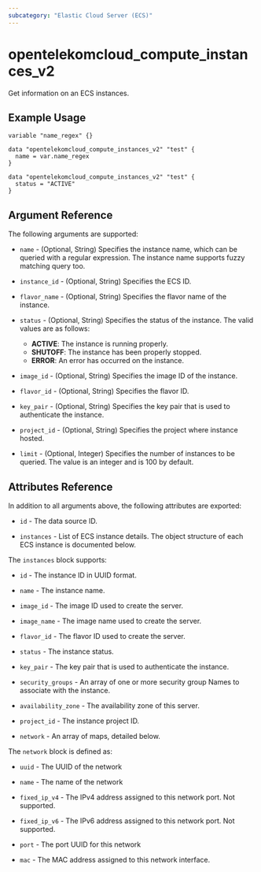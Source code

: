 ```yaml
---
subcategory: "Elastic Cloud Server (ECS)"
---
```


# opentelekomcloud_compute_instances_v2

Get information on an ECS instances.

## Example Usage

```hcl
variable "name_regex" {}

data "opentelekomcloud_compute_instances_v2" "test" {
  name = var.name_regex
}
```

```hcl
data "opentelekomcloud_compute_instances_v2" "test" {
  status = "ACTIVE"
}
```

## Argument Reference

The following arguments are supported:

* `name` - (Optional, String) Specifies the instance name, which can be queried with a regular expression.
  The instance name supports fuzzy matching query too.

* `instance_id` - (Optional, String) Specifies the ECS ID.

* `flavor_name` - (Optional, String) Specifies the flavor name of the instance.

* `status` - (Optional, String) Specifies the status of the instance. The valid values are as follows:
    + **ACTIVE**: The instance is running properly.
    + **SHUTOFF**: The instance has been properly stopped.
    + **ERROR**: An error has occurred on the instance.

* `image_id` - (Optional, String) Specifies the image ID of the instance.

* `flavor_id` - (Optional, String) Specifies the flavor ID.

* `key_pair` - (Optional, String) Specifies the key pair that is used to authenticate the instance.

* `project_id` - (Optional, String) Specifies the project where instance hosted.

* `limit` - (Optional, Integer) Specifies the number of instances to be queried. The value is an integer and is 100 by default.

## Attributes Reference

In addition to all arguments above, the following attributes are exported:

* `id` - The data source ID.

* `instances` - List of ECS instance details. The object structure of each ECS instance is documented below.

The `instances` block supports:

* `id` - The instance ID in UUID format.

* `name` - The instance name.

* `image_id` - The image ID used to create the server.

* `image_name` - The image name used to create the server.

* `flavor_id` - The flavor ID used to create the server.

* `status` - The instance status.

* `key_pair` - The key pair that is used to authenticate the instance.

* `security_groups` - An array of one or more security group Names to associate with the instance.

* `availability_zone` - The availability zone of this server.

* `project_id` - The instance project ID.

* `network` - An array of maps, detailed below.

The `network` block is defined as:

* `uuid` - The UUID of the network

* `name` - The name of the network

* `fixed_ip_v4` - The IPv4 address assigned to this network port. Not supported.

* `fixed_ip_v6` - The IPv6 address assigned to this network port. Not supported.

* `port` - The port UUID for this network

* `mac` - The MAC address assigned to this network interface.
